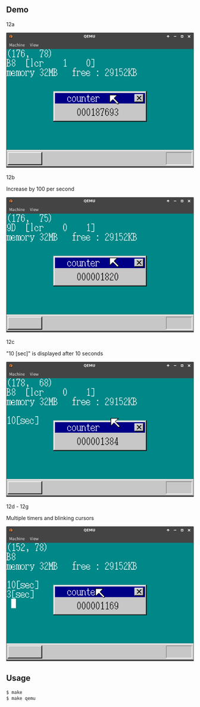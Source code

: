 ## Demo

12a

![template](https://github.com/watermelon892/OSPractice/blob/master/12_Timer1/pic/12a.png)

12b

Increase by 100 per second

![template](https://github.com/watermelon892/OSPractice/blob/master/12_Timer1/pic/12b.png)

12c

"10 [sec]" is displayed after 10 seconds

![template](https://github.com/watermelon892/OSPractice/blob/master/12_Timer1/pic/12c.png)

12d - 12g

Multiple timers and blinking cursors

![template](https://github.com/watermelon892/OSPractice/blob/master/12_Timer1/pic/12d.png)

## Usage

```
$ make
$ make qemu
```
